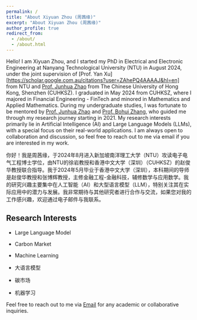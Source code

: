 ```yaml
---
permalink: /
title: "About Xiyuan Zhou (周茜缘)"
excerpt: "About Xiyuan Zhou (周茜缘)"
author_profile: true
redirect_from: 
  - /about/
  - /about.html
---
```

Hello! I am Xiyuan Zhou, and I started my PhD in Electrical and Electronic Engineering at Nanyang Technological University (NTU) in August 2024, under the joint supervision of [Prof. Yan Xu][https://scholar.google.com.au/citations?user=ZAhePQ4AAAAJ&hl=en] from NTU and [Prof. Junhua Zhao](https://scholar.google.com/citations?user=M2oDRWEAAAAJ&hl=en) from The Chinese University of Hong Kong, Shenzhen (CUHKSZ). I graduated in May 2024 from CUHKSZ, where I majored in Financial Engineering - FinTech and minored in Mathematics and Applied Mathematics. During my undergraduate studies, I was fortunate to be mentored by [Prof. Junhua Zhao](https://scholar.google.com/citations?user=M2oDRWEAAAAJ&hl=en) and [Prof. Bohui Zhang](https://sites.google.com/site/bohuizhang/), who guided me through my research journey starting in 2021. My research interests primarily lie in Artificial Intelligence (AI) and Large Language Models (LLMs), with a special focus on their real-world applications. I am always open to collaboration and discussion, so feel free to reach out to me via email if you are interested in my work.

你好！我是周茜缘，于2024年8月进入新加坡南洋理工大学（NTU）攻读电子电气工程博士学位，由NTU的徐岩教授和香港中文大学（深圳）（CUHKSZ）的赵俊华教授联合指导。我于2024年5月毕业于香港中文大学（深圳），本科期间的导师是赵俊华教授和张博辉教授，主修金融工程-金融科技，辅修数学与应用数学。我的研究兴趣主要集中在人工智能（AI）和大型语言模型（LLM），特别关注其在实际应用中的潜力与发展。我非常期待与其他研究者进行合作与交流，如果您对我的工作感兴趣，欢迎通过电子邮件与我联系。


## Research Interests
- Large Language Model
- Carbon Market
- Machine Learning

- 大语言模型
- 碳市场
- 机器学习

Feel free to reach out to me via [Email](mailto:xiyuanzhou1@link.cuhk.edu.cn) for any academic or collaborative inquiries.
